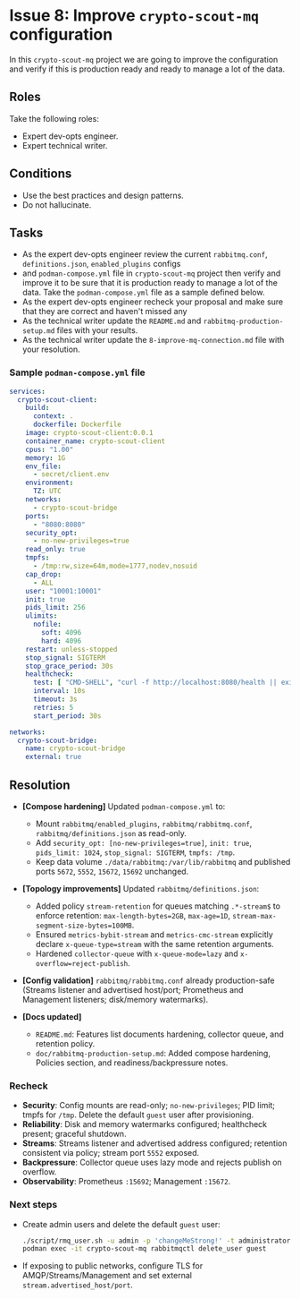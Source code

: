 # Issue 8: Improve `crypto-scout-mq` configuration

In this `crypto-scout-mq` project we are going to improve the configuration and verify if this is production ready and
ready to manage a lot of the data.

## Roles

Take the following roles:

- Expert dev-opts engineer.
- Expert technical writer.

## Conditions

- Use the best practices and design patterns.
- Do not hallucinate.

## Tasks

- As the expert dev-opts engineer review the current `rabbitmq.conf`, `definitions.json`, `enabled_plugins` configs
- and `podman-compose.yml` file in `crypto-scout-mq` project then verify and improve it to be sure that it is production
  ready to manage a lot of the data. Take the `podman-compose.yml` file as a sample defined below.
- As the expert dev-opts engineer recheck your proposal and make sure that they are correct and haven't missed any
- As the technical writer update the `README.md` and `rabbitmq-production-setup.md` files with your results.
- As the technical writer update the `8-improve-mq-connection.md` file with your resolution.

### Sample `podman-compose.yml` file

```yaml
services:
  crypto-scout-client:
    build:
      context: .
      dockerfile: Dockerfile
    image: crypto-scout-client:0.0.1
    container_name: crypto-scout-client
    cpus: "1.00"
    memory: 1G
    env_file:
      - secret/client.env
    environment:
      TZ: UTC
    networks:
      - crypto-scout-bridge
    ports:
      - "8080:8080"
    security_opt:
      - no-new-privileges=true
    read_only: true
    tmpfs:
      - /tmp:rw,size=64m,mode=1777,nodev,nosuid
    cap_drop:
      - ALL
    user: "10001:10001"
    init: true
    pids_limit: 256
    ulimits:
      nofile:
        soft: 4096
        hard: 4096
    restart: unless-stopped
    stop_signal: SIGTERM
    stop_grace_period: 30s
    healthcheck:
      test: [ "CMD-SHELL", "curl -f http://localhost:8080/health || exit 1" ]
      interval: 10s
      timeout: 3s
      retries: 5
      start_period: 30s

networks:
  crypto-scout-bridge:
    name: crypto-scout-bridge
    external: true
```

## Resolution

- **[Compose hardening]** Updated `podman-compose.yml` to:
    - Mount `rabbitmq/enabled_plugins`, `rabbitmq/rabbitmq.conf`, `rabbitmq/definitions.json` as read-only.
    - Add `security_opt: [no-new-privileges=true]`, `init: true`, `pids_limit: 1024`,
      `stop_signal: SIGTERM`, `tmpfs: /tmp`.
    - Keep data volume `./data/rabbitmq:/var/lib/rabbitmq` and published ports `5672`, `5552`, `15672`, `15692`
      unchanged.

- **[Topology improvements]** Updated `rabbitmq/definitions.json`:
    - Added policy `stream-retention` for queues matching `.*-stream$` to enforce retention: `max-length-bytes=2GB`,
      `max-age=1D`, `stream-max-segment-size-bytes=100MB`.
    - Ensured `metrics-bybit-stream` and `metrics-cmc-stream` explicitly declare `x-queue-type=stream` with the same
      retention arguments.
    - Hardened `collector-queue` with `x-queue-mode=lazy` and `x-overflow=reject-publish`.

- **[Config validation]** `rabbitmq/rabbitmq.conf` already production-safe (Streams listener and advertised host/port;
  Prometheus and Management listeners; disk/memory watermarks).

- **[Docs updated]**
    - `README.md`: Features list documents hardening, collector queue, and retention policy.
    - `doc/rabbitmq-production-setup.md`: Added compose hardening, Policies section, and readiness/backpressure notes.

### Recheck

- **Security**: Config mounts are read-only; `no-new-privileges`; PID limit; tmpfs for `/tmp`. Delete the default `guest`
  user after provisioning.
- **Reliability**: Disk and memory watermarks configured; healthcheck present; graceful shutdown.
- **Streams**: Streams listener and advertised address configured; retention consistent via policy; stream port `5552`
  exposed.
- **Backpressure**: Collector queue uses lazy mode and rejects publish on overflow.
- **Observability**: Prometheus `:15692`; Management `:15672`.

### Next steps

- Create admin users and delete the default `guest` user:
  ```bash
  ./script/rmq_user.sh -u admin -p 'changeMeStrong!' -t administrator -y
  podman exec -it crypto-scout-mq rabbitmqctl delete_user guest
  ```
- If exposing to public networks, configure TLS for AMQP/Streams/Management and set external
  `stream.advertised_host/port`.